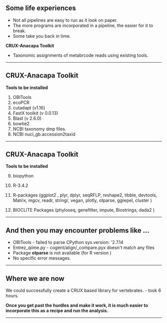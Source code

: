 ## Some life experiences

- Not all pipelines are easy to run as it look on paper.
- The more programs are incorporated in a pipeline, the easier for it to break.
- Some take you back in time.

__CRUX-Anacapa Toolkit__

- Taxonomic assignments of metabrcode reads using existing tools.

---
## CRUX-Anacapa Toolkit

__Tools to be installed__

1. OBITools
1. ecoPCR
1. cutadapt (v1.16)
1. FastX toolkit (v 0.0.13)
1. Blast (v 2.6.0)
1. bowtie2
1. NCBI taxonomy dmp files.
1. NCBI nucl_gb.accession2taxid 

---
## CRUX-Anacapa Toolkit

__Tools to be installed__

9. biopython
1. R-3.4.2
1. R-packages (ggplot2 , plyr, dplyr, seqRFLP, reshape2, tibble, devtools, Matrix,
                mgcv, readr, stringr, vegan, plotly, otparse, ggrepel, cluster )

1. BIOCLITE Packages (phyloseq, genefilter, impute, Biostrings, dada2 )

---
## And then you may encounter problems like ...

- OBITools - failed to parse CPython sys.version: '2.7.14
- Entrez_qiime.py - cogent/align/_compare.pyx doesn't match any files
- Package **otparse** is not available (for R version )
- No specific error messages.

---

## Where we are now

We could successfully create a CRUX based library for vertebrates.
    - took 6 hours.
    
    
__Once you get past the hurdles and make it work, it is much easier to incorporate this as a recipe and run the
analysis.__

---